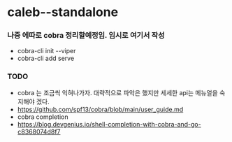 # caleb--standalone

### 나중 에따로 cobra 정리할예정임. 임시로 여기서 작성
- cobra-cli init --viper
- cobra-cli add serve

### TODO
- cobra 는 조금씩 익혀나가자. 대략적으로 파악은 했지만 세세한 api는 메뉴얼을 숙지해야 겠다.
- https://github.com/spf13/cobra/blob/main/user_guide.md
- cobra completion
- https://blog.devgenius.io/shell-completion-with-cobra-and-go-c8368074d8f7